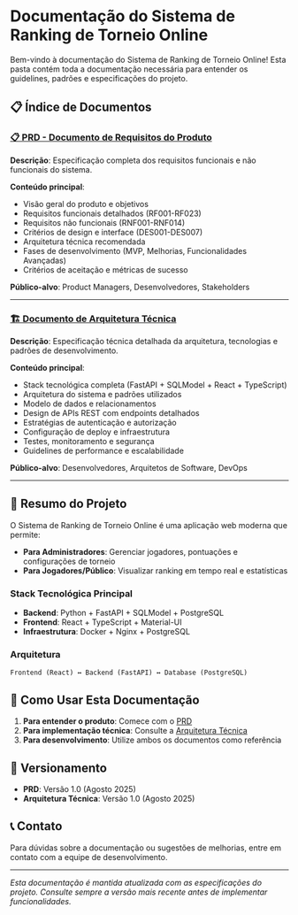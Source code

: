 # Documentação do Sistema de Ranking de Torneio Online

Bem-vindo à documentação do Sistema de Ranking de Torneio Online! Esta pasta contém toda a documentação necessária para entender os guidelines, padrões e especificações do projeto.

## 📋 Índice de Documentos

### [📋 PRD - Documento de Requisitos do Produto](./pdr.md)
**Descrição**: Especificação completa dos requisitos funcionais e não funcionais do sistema.

**Conteúdo principal**:
- Visão geral do produto e objetivos
- Requisitos funcionais detalhados (RF001-RF023)
- Requisitos não funcionais (RNF001-RNF014)
- Critérios de design e interface (DES001-DES007)
- Arquitetura técnica recomendada
- Fases de desenvolvimento (MVP, Melhorias, Funcionalidades Avançadas)
- Critérios de aceitação e métricas de sucesso

**Público-alvo**: Product Managers, Desenvolvedores, Stakeholders

---

### [🏗️ Documento de Arquitetura Técnica](./technical_architecture_doc.md)
**Descrição**: Especificação técnica detalhada da arquitetura, tecnologias e padrões de desenvolvimento.

**Conteúdo principal**:
- Stack tecnológica completa (FastAPI + SQLModel + React + TypeScript)
- Arquitetura do sistema e padrões utilizados
- Modelo de dados e relacionamentos
- Design de APIs REST com endpoints detalhados
- Estratégias de autenticação e autorização
- Configuração de deploy e infraestrutura
- Testes, monitoramento e segurança
- Guidelines de performance e escalabilidade

**Público-alvo**: Desenvolvedores, Arquitetos de Software, DevOps

---

## 🎯 Resumo do Projeto

O Sistema de Ranking de Torneio Online é uma aplicação web moderna que permite:

- **Para Administradores**: Gerenciar jogadores, pontuações e configurações de torneio
- **Para Jogadores/Público**: Visualizar ranking em tempo real e estatísticas

### Stack Tecnológica Principal
- **Backend**: Python + FastAPI + SQLModel + PostgreSQL
- **Frontend**: React + TypeScript + Material-UI
- **Infraestrutura**: Docker + Nginx + PostgreSQL

### Arquitetura
```
Frontend (React) ↔ Backend (FastAPI) ↔ Database (PostgreSQL)
```

## 📖 Como Usar Esta Documentação

1. **Para entender o produto**: Comece com o [PRD](./pdr.md)
2. **Para implementação técnica**: Consulte a [Arquitetura Técnica](./technical_architecture_doc.md)
3. **Para desenvolvimento**: Utilize ambos os documentos como referência

## 🔄 Versionamento

- **PRD**: Versão 1.0 (Agosto 2025)
- **Arquitetura Técnica**: Versão 1.0 (Agosto 2025)

## 📞 Contato

Para dúvidas sobre a documentação ou sugestões de melhorias, entre em contato com a equipe de desenvolvimento.

---

*Esta documentação é mantida atualizada com as especificações do projeto. Consulte sempre a versão mais recente antes de implementar funcionalidades.*